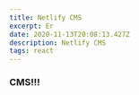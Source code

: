```yaml
---
title: Netlify CMS
excerpt: Er
date: 2020-11-13T20:08:13.427Z
description: Netlify CMS
tags: react
---
```

### CMS!!!